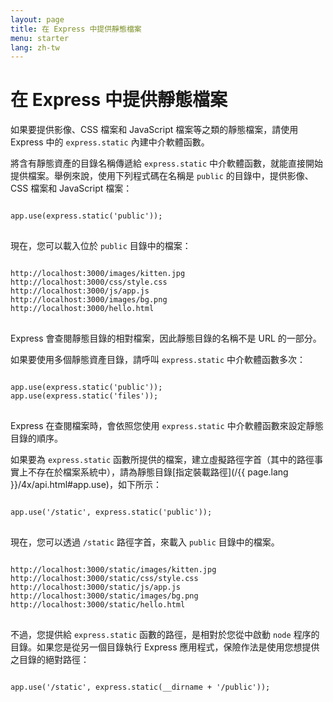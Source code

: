 ```yaml
---
layout: page
title: 在 Express 中提供靜態檔案
menu: starter
lang: zh-tw
---
```


# 在 Express 中提供靜態檔案

如果要提供影像、CSS 檔案和 JavaScript 檔案等之類的靜態檔案，請使用 Express 中的 `express.static` 內建中介軟體函數。

將含有靜態資產的目錄名稱傳遞給 `express.static` 中介軟體函數，就能直接開始提供檔案。舉例來說，使用下列程式碼在名稱是 `public` 的目錄中，提供影像、CSS 檔案和 JavaScript 檔案：

<pre>
<code class="language-javascript" translate="no">
app.use(express.static('public'));
</code>
</pre>

現在，您可以載入位於 `public` 目錄中的檔案：

<pre>
<code class="language-javascript" translate="no">
http://localhost:3000/images/kitten.jpg
http://localhost:3000/css/style.css
http://localhost:3000/js/app.js
http://localhost:3000/images/bg.png
http://localhost:3000/hello.html
</code>
</pre>

<div class="doc-box doc-info">
Express 會查閱靜態目錄的相對檔案，因此靜態目錄的名稱不是 URL 的一部分。
</div>

如果要使用多個靜態資產目錄，請呼叫 `express.static` 中介軟體函數多次：

<pre>
<code class="language-javascript" translate="no">
app.use(express.static('public'));
app.use(express.static('files'));
</code>
</pre>

Express 在查閱檔案時，會依照您使用 `express.static` 中介軟體函數來設定靜態目錄的順序。

如果要為 `express.static` 函數所提供的檔案，建立虛擬路徑字首（其中的路徑事實上不存在於檔案系統中），請為靜態目錄[指定裝載路徑](/{{ page.lang }}/4x/api.html#app.use)，如下所示：

<pre>
<code class="language-javascript" translate="no">
app.use('/static', express.static('public'));
</code>
</pre>

現在，您可以透過 `/static` 路徑字首，來載入 `public` 目錄中的檔案。

<pre>
<code class="language-javascript" translate="no">
http://localhost:3000/static/images/kitten.jpg
http://localhost:3000/static/css/style.css
http://localhost:3000/static/js/app.js
http://localhost:3000/static/images/bg.png
http://localhost:3000/static/hello.html
</code>
</pre>

不過，您提供給 `express.static` 函數的路徑，是相對於您從中啟動 `node` 程序的目錄。如果您是從另一個目錄執行 Express 應用程式，保險作法是使用您想提供之目錄的絕對路徑：

<pre>
<code class="language-javascript" translate="no">
app.use('/static', express.static(__dirname + '/public'));
</code>
</pre>
